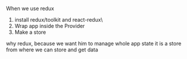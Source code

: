 When we use redux

1. install redux/toolkit and react-redux\
2. Wrap app inside the Provider
3. Make a store

why redux, because we want him to manage whole app state
it is a store from where we can store and get data